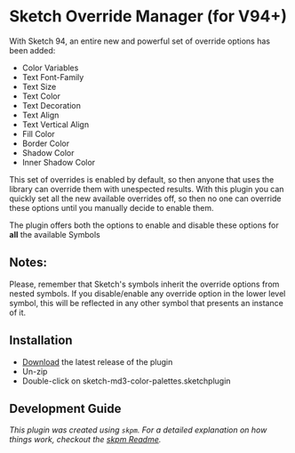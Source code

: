 # Sketch Override Manager (for V94+)

With Sketch 94, an entire new and powerful set of override options has been added:

-   Color Variables
-   Text Font-Family
-   Text Size
-   Text Color
-   Text Decoration
-   Text Align
-   Text Vertical Align
-   Fill Color
-   Border Color
-   Shadow Color
-   Inner Shadow Color

This set of overrides is enabled by default, so then anyone that uses the library can override them with unespected results.
With this plugin you can quickly set all the new available overrides off, so then no one can override these options until you manually decide to enable them.

The plugin offers both the options to enable and disable these options for **all** the available Symbols

## Notes:

Please, remember that Sketch's symbols inherit the override options from nested symbols. If you disable/enable any override option in the lower level symbol, this will be reflected in any other symbol that presents an instance of it.

## Installation

-   [Download](../../releases/latest/download/sketch-overrides-manager.sketchplugin.zip) the latest release of the plugin
-   Un-zip
-   Double-click on sketch-md3-color-palettes.sketchplugin

## Development Guide

_This plugin was created using `skpm`. For a detailed explanation on how things work, checkout the [skpm Readme](https://github.com/skpm/skpm/blob/master/README.md)._

